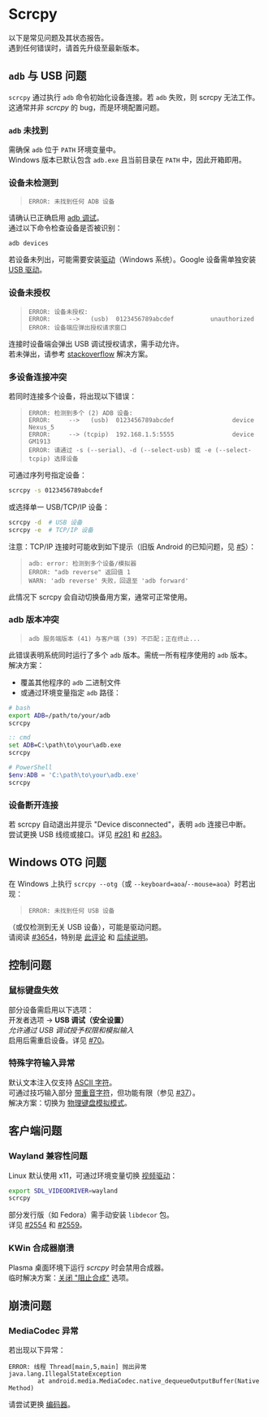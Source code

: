 # Scrcpy

以下是常见问题及其状态报告。  
遇到任何错误时，请首先升级至最新版本。

## `adb` 与 USB 问题

`scrcpy` 通过执行 `adb` 命令初始化设备连接。若 `adb` 失败，则 scrcpy 无法工作。  
这通常并非 _scrcpy_ 的 bug，而是环境配置问题。

### `adb` 未找到

需确保 `adb` 位于 `PATH` 环境变量中。  
Windows 版本已默认包含 `adb.exe` 且当前目录在 `PATH` 中，因此开箱即用。

### 设备未检测到

>     ERROR: 未找到任何 ADB 设备

请确认已正确启用 [adb 调试][enable-adb]。  
通过以下命令检查设备是否被识别：

```
adb devices
```

若设备未列出，可能需要安装[驱动][drivers]（Windows 系统）。Google 设备需单独安装 [USB 驱动][google-usb-driver]。

[enable-adb]: https://developer.android.com/studio/command-line/adb.html#Enabling  
[drivers]: https://developer.android.com/studio/run/oem-usb.html  
[google-usb-driver]: https://developer.android.com/studio/run/win-usb  

### 设备未授权

>     ERROR: 设备未授权:  
>     ERROR:     -->   (usb)  0123456789abcdef          unauthorized  
>     ERROR: 设备端应弹出授权请求窗口  

连接时设备端会弹出 USB 调试授权请求，需手动允许。  
若未弹出，请参考 [stackoverflow][device-unauthorized] 解决方案。

[device-unauthorized]: https://stackoverflow.com/questions/23081263/adb-android-device-unauthorized  

### 多设备连接冲突

若同时连接多个设备，将出现以下错误：

>     ERROR: 检测到多个 (2) ADB 设备:  
>     ERROR:     -->   (usb)  0123456789abcdef                device  Nexus_5  
>     ERROR:     --> (tcpip)  192.168.1.5:5555                device  GM1913  
>     ERROR: 请通过 -s (--serial)、-d (--select-usb) 或 -e (--select-tcpip) 选择设备  

可通过序列号指定设备：

```bash
scrcpy -s 0123456789abcdef
```

或选择单一 USB/TCP/IP 设备：

```bash
scrcpy -d  # USB 设备  
scrcpy -e  # TCP/IP 设备  
```

注意：TCP/IP 连接时可能收到如下提示（旧版 Android 的已知问题，见 [#5]）：

>     adb: error: 检测到多个设备/模拟器  
>     ERROR: "adb reverse" 返回值 1  
>     WARN: 'adb reverse' 失败，回退至 'adb forward'  

此情况下 scrcpy 会自动切换备用方案，通常可正常使用。

[#5]: https://github.com/Genymobile/scrcpy/issues/5  

### adb 版本冲突

>     adb 服务端版本 (41) 与客户端 (39) 不匹配；正在终止...

此错误表明系统同时运行了多个 `adb` 版本。需统一所有程序使用的 `adb` 版本。  
解决方案：  
- 覆盖其他程序的 `adb` 二进制文件  
- 或通过环境变量指定 `adb` 路径：

```bash
# bash
export ADB=/path/to/your/adb
scrcpy
```

```cmd
:: cmd
set ADB=C:\path\to\your\adb.exe
scrcpy
```

```powershell
# PowerShell
$env:ADB = 'C:\path\to\your\adb.exe'
scrcpy
```

### 设备断开连接

若 scrcpy 自动退出并提示 "Device disconnected"，表明 `adb` 连接已中断。  
尝试更换 USB 线缆或接口。详见 [#281] 和 [#283]。

[#281]: https://github.com/Genymobile/scrcpy/issues/281  
[#283]: https://github.com/Genymobile/scrcpy/issues/283  

## Windows OTG 问题

在 Windows 上执行 `scrcpy --otg`（或 `--keyboard=aoa`/`--mouse=aoa`）时若出现：

>     ERROR: 未找到任何 USB 设备

（或仅检测到无关 USB 设备），可能是驱动问题。  
请阅读 [#3654]，特别是 [此评论][#3654-comment1] 和 [后续说明][#3654-comment2]。

[#3654]: https://github.com/Genymobile/scrcpy/issues/3654  
[#3654-comment1]: https://github.com/Genymobile/scrcpy/issues/3654#issuecomment-1369278232  
[#3654-comment2]: https://github.com/Genymobile/scrcpy/issues/3654#issuecomment-1369295011  

## 控制问题

### 鼠标键盘失效

部分设备需启用以下选项：  
开发者选项 → **USB 调试（安全设置）**  
_允许通过 USB 调试授予权限和模拟输入_  
启用后需重启设备。详见 [#70]。

[#70]: https://github.com/Genymobile/scrcpy/issues/70#issuecomment-373286323  

### 特殊字符输入异常

默认文本注入仅支持 [ASCII 字符][text-input]。  
可通过技巧输入部分 [带重音字符][accented-characters]，但功能有限（参见 [#37]）。  
解决方案：切换为 [物理键盘模拟模式][hid]。

[text-input]: https://github.com/Genymobile/scrcpy/issues?q=is%3Aopen+is%3Aissue+label%3Aunicode  
[accented-characters]: https://blog.rom1v.com/2018/03/introducing-scrcpy/#handle-accented-characters  
[#37]: https://github.com/Genymobile/scrcpy/issues/37  
[hid]: /reference/scrcpy/keyboard#physical-keyboard-simulation  

## 客户端问题

### Wayland 兼容性问题

Linux 默认使用 x11，可通过环境变量切换 [视频驱动][video driver]：

```bash
export SDL_VIDEODRIVER=wayland
scrcpy
```

部分发行版（如 Fedora）需手动安装 `libdecor` 包。  
详见 [#2554] 和 [#2559]。

[video driver]: https://wiki.libsdl.org/FAQUsingSDL#how_do_i_choose_a_specific_video_driver  
[#2554]: https://github.com/Genymobile/scrcpy/issues/2554  
[#2559]: https://github.com/Genymobile/scrcpy/issues/2559  

### KWin 合成器崩溃

Plasma 桌面环境下运行 _scrcpy_ 时会禁用合成器。  
临时解决方案：[关闭 "阻止合成"][kwin] 选项。

[kwin]: https://github.com/Genymobile/scrcpy/issues/114#issuecomment-378778613  

## 崩溃问题

### MediaCodec 异常

若出现以下异常：

```
ERROR: 线程 Thread[main,5,main] 抛出异常  
java.lang.IllegalStateException  
        at android.media.MediaCodec.native_dequeueOutputBuffer(Native Method)  
```

请尝试更换 [编码器](/reference/scrcpy/video#encoder)。  